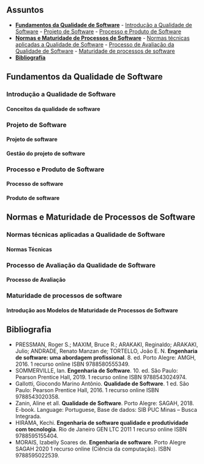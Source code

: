 <link rel="stylesheet" href="//cdnjs.cloudflare.com/ajax/libs/highlight.js/11.2.0/styles/atom-one-dark-reasonable.min.css">
<script src="//cdnjs.cloudflare.com/ajax/libs/highlight.js/11.2.0/highlight.min.js"></script>
<script>hljs.initHighlightingOnLoad();</script>

## Assuntos
- [**Fundamentos da Qualidade de Software**](#fundamentos-da-qualidade-de-software)
      - [Introdução a Qualidade de Software](#introducao-a-qualidade-de-software)
      - [Projeto de Software](#projeto-de-software)
      - [Processo e Produto de Software](#processo-e-produto-de-software)
- [**Normas e Maturidade de Processos de Software**](#normas-e-maturidade-de-processos-de-software)
      - [Normas técnicas aplicadas a Qualidade de Software](#normas-tecnicas-aplicadas-a-qualidade-de-software)
      - [Processo de Avaliação da Qualidade de Software](#processo-de-avaliacao-da-qualidade-de-software)
      - [Maturidade de processos de software](#maturidade-de-processos-de-software)
- [**Bibliografia**](#bibliografia)

## Fundamentos da Qualidade de Software
### Introdução a Qualidade de Software
#### Conceitos da qualidade de software

### Projeto de Software 
#### Projeto de software
#### Gestão do projeto de software

### Processo e Produto de Software
#### Processo de software
#### Produto de software

## Normas e Maturidade de Processos de Software
### Normas técnicas aplicadas a Qualidade de Software
#### Normas Técnicas

### Processo de Avaliação da Qualidade de Software
#### Processo de Avaliação

### Maturidade de processos de software
#### Introdução aos Modelos de Maturidade de Processos de Software 

## Bibliografia
 - PRESSMAN, Roger S.; MAXIM, Bruce R.; ARAKAKI, Reginaldo; ARAKAKI, Julio; ANDRADE, Renato Manzan de; TORTELLO, João E. N. **Engenharia de software: uma abordagem profissional**. 8. ed. Porto Alegre: AMGH, 2016. 1 recurso online ISBN 9788580555349.
 - SOMMERVILLE, Ian. **Engenharia de Software**. 10. ed. São Paulo: Pearson Prentice Hall, 2019. 1 recurso online ISBN 9788543024974.
 - Gallotti, Giocondo Marino Antônio. **Qualidade de Software**. 1 ed. São Paulo: Pearson Prentice Hall, 2016. 1 recurso online ISBN 9788543020358.
 - Zanin, Aline et all. **Qualidade de Software**. Porto Alegre: SAGAH, 2018. E-book. Language: Portuguese, Base de dados: SIB PUC Minas – Busca Integrada.
 - HIRAMA, Kechi. **Engenharia de software qualidade e produtividade com tecnologia**. Rio de Janeiro GEN LTC 2011 1 recurso online ISBN 9788595155404.
 - MORAIS, Izabelly Soares de. **Engenharia de software**. Porto Alegre SAGAH 2020 1 recurso online (Ciência da computação). ISBN 9788595022539.